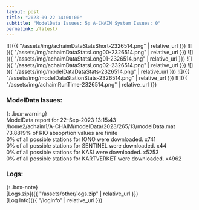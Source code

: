 ```yaml
---
layout: post
title: "2023-09-22 14:00:00"
subtitle: "ModelData Issues: 5; A-CHAIM System Issues: 0"
permalink: /latest/
---
```


![]({{ "/assets/img/achaimDataStatsShort-2326514.png" | relative_url }})
![]({{ "/assets/img/achaimDataStatsLong00-2326514.png" | relative_url }})
![]({{ "/assets/img/achaimDataStatsLong01-2326514.png" | relative_url }})
![]({{ "/assets/img/achaimDataStatsLong02-2326514.png" | relative_url }})
![]({{ "/assets/img/modelDataDataStats-2326514.png" | relative_url }})
![]({{ "/assets/img/modelDataStationStats-2326514.png" | relative_url }})
![]({{ "/assets/img/achaimRunTime-2326514.png" | relative_url }})


### ModelData Issues:  
  
{: .box-warning}  
 ModelData report for 22-Sep-2023 13:15:43   
 /home2/achaim1/A-CHAIM/modelData/2023/265/13/modelData.mat   
 73.8819% of RIO absoprtion values are finite   
 0% of all possible stations for IONO were downloaded. x741   
 0% of all possible stations for SENTINEL were downloaded. x44   
 0% of all possible stations for KASI were downloaded. x5253   
 0% of all possible stations for KARTVERKET were downloaded. x4962   
  


### Logs:  
  
{: .box-note}  
[Logs.zip]({{ "/assets/other/logs.zip" | relative_url }})  
[Log Info]({{ "/logInfo" | relative_url }})  
